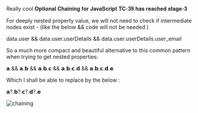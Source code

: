 Really cool 𝐎𝐩𝐭𝐢𝐨𝐧𝐚𝐥 𝐂𝐡𝐚𝐢𝐧𝐢𝐧𝐠 𝐟𝐨𝐫 𝐉𝐚𝐯𝐚𝐒𝐜𝐫𝐢𝐩𝐭 𝐓𝐂-𝟑𝟗 𝐡𝐚𝐬 𝐫𝐞𝐚𝐜𝐡𝐞𝐝 𝐬𝐭𝐚𝐠𝐞-𝟑

For deeply nested property value, we will not need to check if intermediate nodes exist - (like the below && code will not be needed )

data.user && data.user.userDetails && data.user.userDetails.user_email

So a much more compact and beautiful alternative to this common pattern when trying to get nested properties:

𝗮 && 𝗮.𝗯 && 𝗮.𝗯.𝗰 && 𝗮.𝗯.𝗰.𝗱 && 𝗮.𝗯.𝗰.𝗱.𝗲

Which I shall be able to replace by the below :

𝗮?.𝗯?.𝗰?.𝗱?.𝗲 


![chaining](https://user-images.githubusercontent.com/16288226/62286718-ef459980-b475-11e9-8614-8867c1b00606.png)

